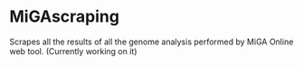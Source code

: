 # MiGAscraping
Scrapes all the results of all the genome analysis performed by MiGA Online web tool.
(Currently working on it)

